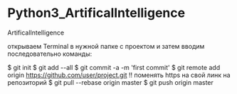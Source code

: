 # Python3_ArtificalIntelligence
ArtificalIntelligence

открываем Terminal в нужной папке с проектом 
и затем вводим последовательно команды:

$ git init
$ git add --all
$ git commit -a -m 'first commit'
$ git remote add origin https://github.com/user/project.git !! поменять https на свой линк на репозиторий
$ git pull --rebase origin master
$ git push origin master
